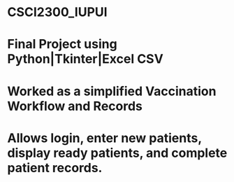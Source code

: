 # CSCI2300_IUPUI
# Final Project using Python|Tkinter|Excel CSV
# Worked as a simplified Vaccination Workflow and Records
# Allows login, enter new patients, display ready patients, and complete patient records.
